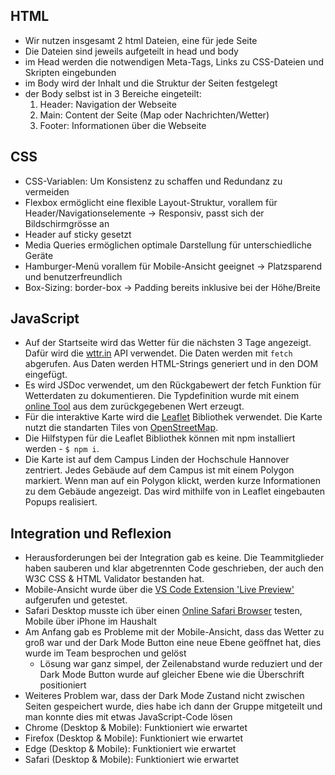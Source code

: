 ## HTML
- Wir nutzen insgesamt 2 html Dateien, eine für jede Seite
- Die Dateien sind jeweils aufgeteilt in head und body
- im Head werden die notwendigen Meta-Tags, Links zu CSS-Dateien und Skripten eingebunden
- im Body wird der Inhalt und die Struktur der Seiten festgelegt
- der Body selbst ist in 3 Bereiche eingeteilt:
    1. Header: Navigation der Webseite
    2. Main: Content der Seite (Map oder Nachrichten/Wetter)
    3. Footer: Informationen über die Webseite

## CSS

 - CSS-Variablen: Um Konsistenz zu schaffen und Redundanz zu vermeiden
 - Flexbox ermöglicht eine flexible Layout-Struktur, vorallem für Header/Navigationselemente
   -> Responsiv, passt sich der Bildschirmgrösse an
 - Header auf sticky gesetzt
 - Media Queries ermöglichen optimale Darstellung für unterschiedliche Geräte
 - Hamburger-Menü vorallem für Mobile-Ansicht geeignet
   -> Platzsparend und benutzerfreundlich
 - Box-Sizing: border-box
   -> Padding bereits inklusive bei der Höhe/Breite

## JavaScript

 - Auf der Startseite wird das Wetter für die nächsten 3 Tage angezeigt. Dafür wird die [wttr.in](https://github.com/chubin/wttr.in) API verwendet. Die Daten werden mit `fetch` abgerufen. Aus Daten werden HTML-Strings generiert und in den DOM eingefügt.
 - Es wird JSDoc verwendet, um den Rückgabewert der fetch Funktion für Wetterdaten zu dokumentieren. Die Typdefinition wurde mit einem [online Tool](https://transform.tools/json-to-jsdoc) aus dem zurückgegebenen Wert erzeugt.
 - Für die interaktive Karte wird die [Leaflet](https://leafletjs.com/) Bibliothek verwendet. Die Karte nutzt die standarten Tiles von [OpenStreetMap](https://www.openstreetmap.org/).
 - Die Hilfstypen für die Leaflet Bibliothek können mit npm installiert werden - `$ npm i`. 
 - Die Karte ist auf dem Campus Linden der Hochschule Hannover zentriert. Jedes Gebäude auf dem Campus ist mit einem Polygon markiert. Wenn man auf ein Polygon klickt, werden kurze Informationen zu dem Gebäude angezeigt. Das wird mithilfe von in Leaflet eingebauten Popups realisiert.

## Integration und Reflexion

 - Herausforderungen bei der Integration gab es keine. Die Teammitglieder haben sauberen und klar abgetrennten Code geschrieben, der auch den W3C CSS & HTML Validator bestanden hat.
 - Mobile-Ansicht wurde über die [VS Code Extension 'Live Preview'](https://marketplace.visualstudio.com/items?itemName=ms-vscode.live-server) aufgerufen und getestet.
 - Safari Desktop musste ich über einen [Online Safari Browser](https://www.browserling.com/safari-testing) testen, Mobile über iPhone im Haushalt
 - Am Anfang gab es Probleme mit der Mobile-Ansicht, dass das Wetter zu groß war und der Dark Mode Button eine neue Ebene geöffnet hat, dies wurde im Team besprochen und gelöst
    - Lösung war ganz simpel, der Zeilenabstand wurde reduziert und der Dark Mode Button wurde auf gleicher Ebene wie die Überschrift positioniert
 - Weiteres Problem war, dass der Dark Mode Zustand nicht zwischen Seiten gespeichert wurde, dies habe ich dann der Gruppe mitgeteilt und man konnte dies mit etwas JavaScript-Code lösen
 - Chrome (Desktop & Mobile): Funktioniert wie erwartet
 - Firefox (Desktop & Mobile): Funktioniert wie erwartet
 - Edge (Desktop & Mobile): Funktioniert wie erwartet
 - Safari (Desktop & Mobile): Funktioniert wie erwartet
